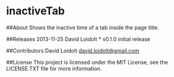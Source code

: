 inactiveTab
===========

##About
Shows the inactive time of a tab inside the page title.

##Releases
	2013-11-25 David Loidolt
    	* v0.1.0 initial release
    	
    	
##Contributors
David Loidolt david.loidolt@gmail.com

##License
This project is licensed under the MIT License, see the LICENSE.TXT file for more information.
